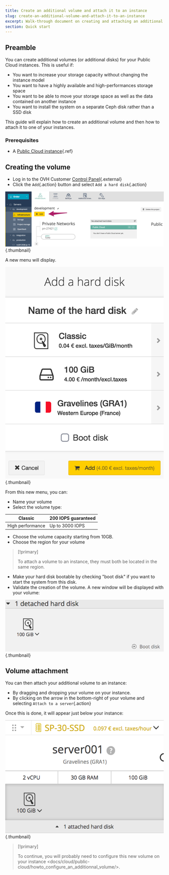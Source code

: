 ```yaml
---
title: Create an additional volume and attach it to an instance
slug: create-an-additional-volume-and-attach-it-to-an-instance
excerpt: Walk-through document on creating and attaching an additional hard disk to a cloud server.
section: Quick start
---
```



## Preamble
You can create additional volumes (or additional disks) for your Public Cloud instances. This is useful if:

- You want to increase your storage capacity without changing the instance model
- You want to have a highly available and high-performances storage space
- You want to be able to move your storage space as well as the data contained on another instance
- You want to install the system on a separate Ceph disk rather than a SSD disk

This guide will explain how to create an additional volume and then how to attach it to one of your instances.


### Prerequisites
- A [Public Cloud instance](../first_steps_start_my_first_server_within_3_minutes/guide.en-gb.md){.ref}


## Creating the volume
- Log in to the OVH Customer [Control Panel](https://www.ovh.com/manager/cloud/){.external}
- Click the `Add`{.action} button and select `Add a hard disk`{.action}

![public-cloud](images/2707.png){.thumbnail}

A new menu will display.

![public-cloud](images/2731.png){.thumbnail}


From this new menu, you can:

- Name your volume
- Select the volume type:

|Classic|200 IOPS guaranteed|
|---|---|
|High performance|Up to 3000 IOPS|

- Choose the volume capacity starting from 10GB.
- Choose the region for your volume


> [!primary]
>
> To attach a volume to an instance, they must both
> be located in the same region.
> 

- Make your hard disk bootable by checking "boot disk" if you want to start the system from this disk.
- Validate the creation of the volume.
A new window will be displayed with your volume:

![public-cloud](images/2732.png){.thumbnail}



## Volume attachment
You can then attach your additional volume to an instance:

- By dragging and dropping your volume on your instance.
- By clicking on the arrow in the bottom-right of your volume and selecting `Attach to a server`{.action}

Once this is done, it will appear just below your instance:


![public-cloud](images/2733.png){.thumbnail}



> [!primary]
>
> To continue, you will probably need to configure this
> new volume on your instance
> <docs/cloud/public-cloud/howto_configure_an_additionnal_volume/>.
> 